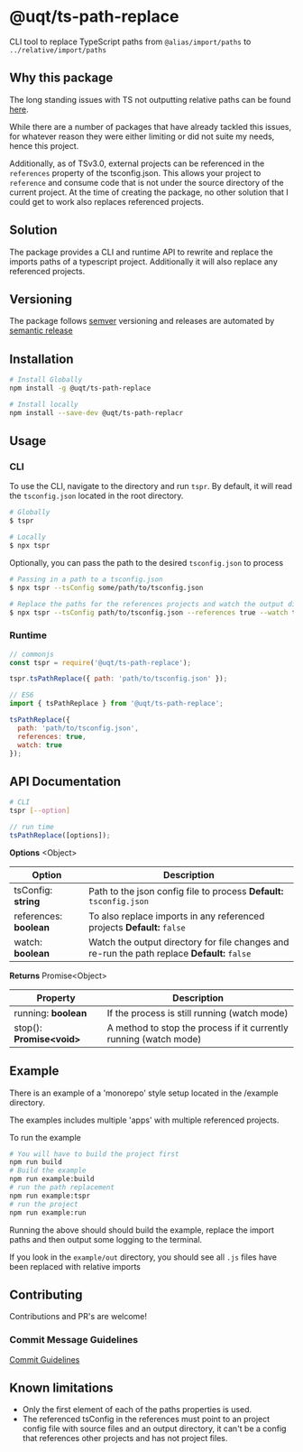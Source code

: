 # @uqt/ts-path-replace

CLI tool to replace TypeScript paths from `@alias/import/paths` to `../relative/import/paths`

## Why this package

The long standing issues with TS not outputting relative paths can be found [here](https://github.com/Microsoft/TypeScript/issues/10866).

While there are a number of packages that have already tackled this issues, for whatever reason they were either limiting or did not suite my needs, hence this project.

Additionally, as of TSv3.0, external projects can be referenced in the `references` property of the tsconfig.json. This allows your project to `reference` and consume
code that is not under the source directory of the current project. At the time of creating the package, no other solution that I could get to work also replaces referenced projects.

## Solution

The package provides a CLI and runtime API to rewrite and replace the imports paths of a typescript project. Additionally it will also replace any referenced projects.

## Versioning

The package follows [semver](https://semver.org/) versioning and releases are automated by [semantic release](https://www.npmjs.com/package/semantic-release)

## Installation

```bash
# Install Globally
npm install -g @uqt/ts-path-replace

# Install locally
npm install --save-dev @uqt/ts-path-replacr
```

## Usage

### CLI

To use the CLI, navigate to the directory and run `tspr`. By default, it will read the `tsconfig.json` located in the root directory.

```bash
# Globally
$ tspr

# Locally
$ npx tspr
```

Optionally, you can pass the path to the desired `tsconfig.json` to process

```bash
# Passing in a path to a tsconfig.json
$ npx tspr --tsConfig some/path/to/tsconfig.json

# Replace the paths for the references projects and watch the output directories for changes to rerun
$ npx tspr --tsConfig path/to/tsconfig.json --references true --watch true
```

### Runtime

```js
// commonjs
const tspr = require('@uqt/ts-path-replace');

tspr.tsPathReplace({ path: 'path/to/tsconfig.json' });

// ES6
import { tsPathReplace } from '@uqt/ts-path-replace';

tsPathReplace({
  path: 'path/to/tsconfig.json',
  references: true,
  watch: true
});
```

## API Documentation

```bash
# CLI
tspr [--option]
```

```JavaScript
// run time
tsPathReplace([options]);
```

**Options** \<Object\>

| Option                  | Description                                                                                  |
| ----------------------- | -------------------------------------------------------------------------------------------- |
| tsConfig: **string**    | Path to the json config file to process **Default:** `tsconfig.json`                         |
| references: **boolean** | To also replace imports in any referenced projects **Default:** `false`                      |
| watch: **boolean**      | Watch the output directory for file changes and re-run the path replace **Default:** `false` |

**Returns** Promise\<Object>

| Property                   | Description                                                       |
| -------------------------- | ----------------------------------------------------------------- |
| running: **boolean**       | If the process is still running (watch mode)                      |
| stop(): **Promise\<void>** | A method to stop the process if it currently running (watch mode) |

## Example

There is an example of a 'monorepo' style setup located in the /example directory.

The examples includes multiple 'apps' with multiple referenced projects.

To run the example

```bash
# You will have to build the project first
npm run build
# Build the example
npm run example:build
# run the path replacement
npm run example:tspr
# run the project
npm run example:run
```

Running the above should should build the example, replace the import paths and then output some logging to the terminal.

If you look in the `example/out` directory, you should see all `.js` files have been replaced with relative imports

## Contributing

Contributions and PR's are welcome!

### Commit Message Guidelines

[Commit Guidelines](https://github.com/angular/angular/blob/master/CONTRIBUTING.md#commit)

## Known limitations

- Only the first element of each of the paths properties is used.
- The referenced tsConfig in the references must point to an project config file with source files and an output directory, it can't be a config that references other projects and has not project files.
